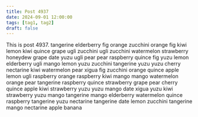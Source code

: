 ```yaml
---
title: Post 4937
date: 2024-09-01 12:00:00
tags: [tag1, tag2]
draft: false
---
```

This is post 4937.
tangerine
elderberry
fig
orange
zucchini
orange
fig
kiwi
lemon
kiwi
quince
grape
ugli
zucchini
ugli
zucchini
watermelon
strawberry
honeydew
grape
date
yuzu
ugli
pear
pear
raspberry
quince
fig
yuzu
lemon
elderberry
ugli
mango
lemon
yuzu
zucchini
tangerine
yuzu
yuzu
cherry
nectarine
kiwi
watermelon
pear
xigua
fig
zucchini
orange
quince
apple
lemon
ugli
raspberry
orange
raspberry
kiwi
mango
mango
watermelon
orange
pear
tangerine
raspberry
quince
strawberry
grape
pear
cherry
quince
apple
kiwi
strawberry
yuzu
yuzu
mango
date
xigua
yuzu
kiwi
strawberry
yuzu
mango
tangerine
mango
elderberry
watermelon
quince
raspberry
tangerine
yuzu
nectarine
tangerine
date
lemon
zucchini
tangerine
mango
nectarine
apple
banana
